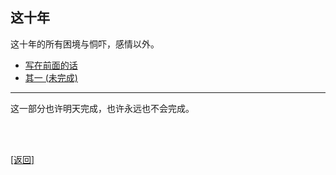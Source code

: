 ## 这十年

这十年的所有困境与恫吓，感情以外。

- [写在前面的话](../../resources/proses/这十年/写在前面的话.md)
- [其一 (未完成)](../../resources/proses/这十年/这十年_其一.md)

------

这一部分也许明天完成，也许永远也不会完成。

<br>

<br>

[[返回]](../../index.md)
